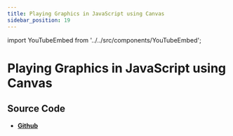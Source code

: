 ```yaml
---
title: Playing Graphics in JavaScript using Canvas
sidebar_position: 19
---
```


import YouTubeEmbed from '../../src/components/YouTubeEmbed';

# Playing Graphics in JavaScript using Canvas

<YouTubeEmbed videoId="6cnXQ7p0tKE" />

## Source Code

- [**Github**](https://github.com/isarojdahal/javascript-workshop)
